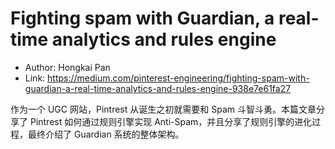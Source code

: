 # Fighting spam with Guardian, a real-time analytics and rules engine

* Author: Hongkai Pan
* Link: https://medium.com/pinterest-engineering/fighting-spam-with-guardian-a-real-time-analytics-and-rules-engine-938e7e61fa27

作为一个 UGC 网站，Pintrest 从诞生之初就需要和 Spam 斗智斗勇。本篇文章分享了 Pintrest 如何通过规则引擎实现 Anti-Spam，并且分享了规则引擎的进化过程，最终介绍了 Guardian 系统的整体架构。
